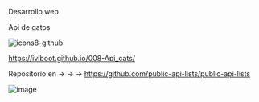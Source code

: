 Desarrollo web

Api de gatos

![icons8-github](https://github.com/iviboot/008-Api_cats/assets/126647369/abb7ef0b-0742-40b6-a370-e028e3c23d3a)

https://iviboot.github.io/008-Api_cats/


Repositorio en  →  →  →
https://github.com/public-api-lists/public-api-lists

![image](https://github.com/iviboot/008-Api_cats/assets/126647369/622001ba-a5df-4341-b20e-ccbfe6477adb)
